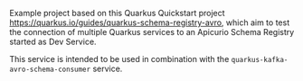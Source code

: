Example project based on this Quarkus Quickstart project https://quarkus.io/guides/quarkus-schema-registry-avro,
which aim to test the connection of multiple Quarkus services to an Apicurio Schema Registry started as Dev Service.

This service is intended to be used in combination with the `quarkus-kafka-avro-schema-consumer` service.  